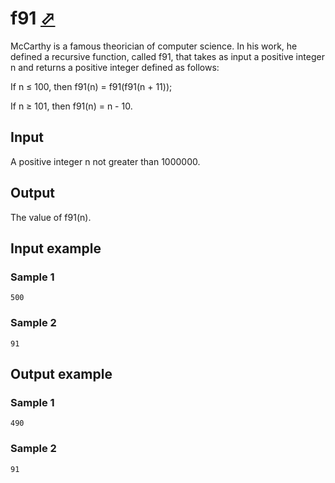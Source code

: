 # f91 [⬀](https://www.e-olymp.com/en/problems/1206)
McCarthy is a famous theorician of computer science. In his work, he defined a recursive function, called f91, that takes as input a positive integer n and returns a positive integer defined as follows:

If n ≤ 100, then f91(n) = f91(f91(n + 11));

If n ≥ 101, then f91(n) = n - 10.

## Input

A positive integer n not greater than 1000000.

## Output

The value of f91(n).

## Input example

### Sample 1
```
500
```

### Sample 2
```
91
```

## Output example
### Sample 1
```
490
```

### Sample 2
```
91
```
